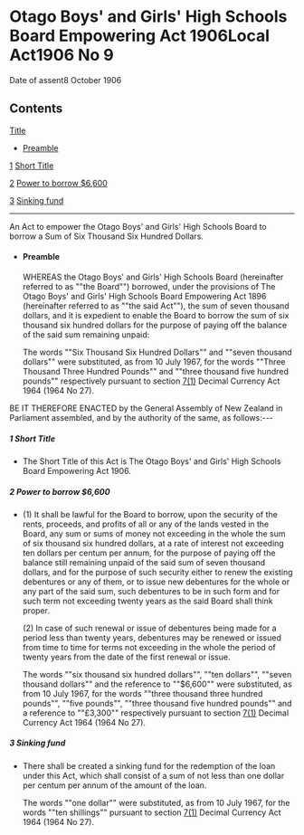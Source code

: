 # Otago Boys' and Girls' High Schools Board Empowering Act 1906Local Act1906 No 9

Date of assent8 October 1906

## Contents

[Title][0]
    
*   [Preamble][1]

[1][2] [Short Title][2]

[2][3] [Power to borrow $6,600][3]

[3][4] [Sinking fund][4]

---

An Act to empower the Otago Boys' and Girls' High Schools Board to borrow a Sum of Six Thousand Six Hundred Dollars.
    
*   #### Preamble
    
    WHEREAS the Otago Boys' and Girls' High Schools Board (hereinafter referred to as ""the Board"") borrowed, under the provisions of The Otago Boys' and Girls' High Schools Board Empowering Act 1896 (hereinafter referred to as ""the said Act""), the sum of seven thousand dollars, and it is expedient to enable the Board to borrow the sum of six thousand six hundred dollars for the purpose of paying off the balance of the said sum remaining unpaid:
    
    The words ""Six Thousand Six Hundred Dollars"" and ""seven thousand dollars"" were substituted, as from 10 July 1967, for the words ""Three Thousand Three Hundred Pounds"" and ""three thousand five hundred pounds"" respectively pursuant to section [7(1)][5] Decimal Currency Act 1964 (1964 No 27).

BE IT THEREFORE ENACTED by the General Assembly of New Zealand in Parliament assembled, and by the authority of the same, as follows:---

##### 1 Short Title
    
*   The Short Title of this Act is The Otago Boys' and Girls' High Schools Board Empowering Act 1906\.

##### 2 Power to borrow $6,600
    
*   (1) It shall be lawful for the Board to borrow, upon the security of the rents, proceeds, and profits of all or any of the lands vested in the Board, any sum or sums of money not exceeding in the whole the sum of six thousand six hundred dollars, at a rate of interest not exceeding ten dollars per centum per annum, for the purpose of paying off the balance still remaining unpaid of the said sum of seven thousand dollars, and for the purpose of such security either to renew the existing debentures or any of them, or to issue new debentures for the whole or any part of the said sum, such debentures to be in such form and for such term not exceeding twenty years as the said Board shall think proper.
    
    (2) In case of such renewal or issue of debentures being made for a period less than twenty years, debentures may be renewed or issued from time to time for terms not exceeding in the whole the period of twenty years from the date of the first renewal or issue.
    
    The words ""six thousand six hundred dollars"", ""ten dollars"", ""seven thousand dollars"" and the reference to ""$6,600"" were substituted, as from 10 July 1967, for the words ""three thousand three hundred pounds"", ""five pounds"", ""three thousand five hundred pounds"" and a reference to ""£3,300"" respectively pursuant to section [7(1)][5] Decimal Currency Act 1964 (1964 No 27).

##### 3 Sinking fund
    
*   There shall be created a sinking fund for the redemption of the loan under this Act, which shall consist of a sum of not less than one dollar per centum per annum of the amount of the loan.
    
    The words ""one dollar"" were substituted, as from 10 July 1967, for the words ""ten shillings"" pursuant to section [7(1)][5] Decimal Currency Act 1964 (1964 No 27).



[0]: http://www.legislation.govt.nz/act/local/1906/0009/latest/whole.html#DLM31163
[1]: http://www.legislation.govt.nz/act/local/1906/0009/latest/whole.html#DLM31164
[2]: http://www.legislation.govt.nz/act/local/1906/0009/latest/whole.html#DLM31168
[3]: http://www.legislation.govt.nz/act/local/1906/0009/latest/whole.html#DLM31169
[4]: http://www.legislation.govt.nz/act/local/1906/0009/latest/whole.html#DLM31171
[5]: http://www.legislation.govt.nz/act/local/1906/0009/latest/link.aspx?id=DLM351265